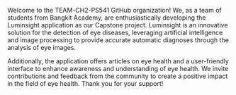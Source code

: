 Welcome to the TEAM-CH2-PS541 GitHub organization! We, as a team of students from Bangkit Academy, are enthusiastically developing the Luminsight application as our Capstone project. Luminsight is an innovative solution for the detection of eye diseases, leveraging artificial intelligence and image processing to provide accurate automatic diagnoses through the analysis of eye images. 

Additionally, the application offers articles on eye health and a user-friendly interface to enhance awareness and understanding of eye health. We invite contributions and feedback from the community to create a positive impact in the field of eye health. Thank you for your support!
